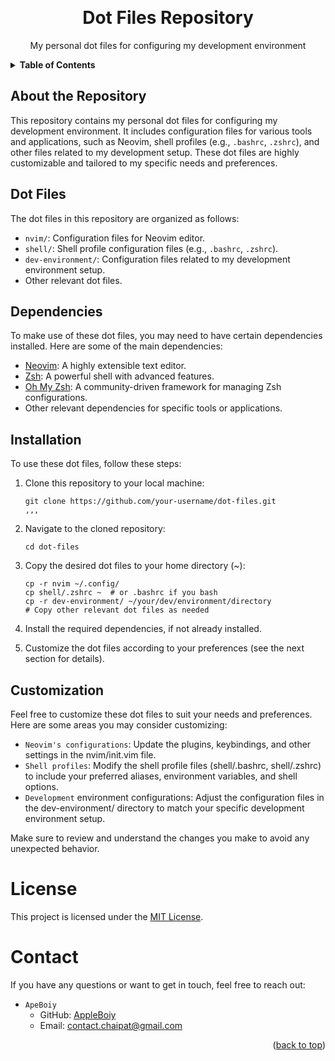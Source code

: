 <!-- Improved compatibility of back to top link: See: https://github.com/othneildrew/Best-README-Template/pull/73 -->
<a name="readme-top"></a>
<!--
*** Thanks for checking out my dot files repository. If you have any suggestions
*** or questions, feel free to open an issue or submit a pull request.
*** Don't forget to give it a star if you find it useful!
*** Happy coding! :rocket:
-->


<!-- PROJECT LOGO -->
<br />
<div align="center">
  <h1>Dot Files Repository</h1>
  <p>My personal dot files for configuring my development environment</p>
</div>


<!-- TABLE OF CONTENTS -->
<details>
  <summary><strong>Table of Contents</strong></summary>
  <ol>
    <li><a href="#about-the-repository">About the Repository</a></li>
    <li><a href="#dot-files">Dot Files</a></li>
    <li><a href="#dependencies">Dependencies</a></li>
    <li><a href="#installation">Installation</a></li>
    <li><a href="#customization">Customization</a></li>
    <li><a href="#license">License</a></li>
    <li><a href="#contact">Contact</a></li>
  </ol>
</details>


<!-- ABOUT THE REPOSITORY -->
## About the Repository
This repository contains my personal dot files for configuring my development environment. It includes configuration files for various tools and applications, such as Neovim, shell profiles (e.g., `.bashrc`, `.zshrc`), and other files related to my development setup. These dot files are highly customizable and tailored to my specific needs and preferences.


<!-- DOT FILES -->
## Dot Files
The dot files in this repository are organized as follows:

- `nvim/`: Configuration files for Neovim editor.
- `shell/`: Shell profile configuration files (e.g., `.bashrc`, `.zshrc`).
- `dev-environment/`: Configuration files related to my development environment setup.
- Other relevant dot files.


<!-- DEPENDENCIES -->
## Dependencies
To make use of these dot files, you may need to have certain dependencies installed. Here are some of the main dependencies:

- [Neovim](https://neovim.io/): A highly extensible text editor.
- [Zsh](https://www.zsh.org/): A powerful shell with advanced features.
- [Oh My Zsh](https://ohmyz.sh/): A community-driven framework for managing Zsh configurations.
- Other relevant dependencies for specific tools or applications.


<!-- INSTALLATION -->
## Installation
To use these dot files, follow these steps:

1. Clone this repository to your local machine:
   ```shell
   git clone https://github.com/your-username/dot-files.git
   ,,,
   
2. Navigate to the cloned repository:
   ```shell
   cd dot-files
   ```
   
3. Copy the desired dot files to your home directory (~):
   ```shell
   cp -r nvim ~/.config/
   cp shell/.zshrc ~  # or .bashrc if you bash 
   cp -r dev-environment/ ~/your/dev/environment/directory
   # Copy other relevant dot files as needed
   ```
   
4. Install the required dependencies, if not already installed.
5. Customize the dot files according to your preferences (see the next section for details).

<!-- CUSTOMIZATION -->
## Customization

Feel free to customize these dot files to suit your needs and preferences. Here are some areas you may consider customizing:

- `Neovim's configurations`: Update the plugins, keybindings, and other settings in the nvim/init.vim file.
- `Shell profiles`: Modify the shell profile files (shell/.bashrc, shell/.zshrc) to include your preferred aliases, environment variables, and shell options.
- `Development` environment configurations: Adjust the configuration files in the dev-environment/ directory to match your specific development environment setup.


Make sure to review and understand the changes you make to avoid any unexpected behavior.

# License

This project is licensed under the [MIT License](LICENSE).

<!-- CONTACT -->
# Contact

If you have any questions or want to get in touch, feel free to reach out:

- `ApeBoiy`
  - GitHub: [AppleBoiy](https://github.com/AppleBoiy)
  - Email: [contact.chaipat@gmail.com](mailto:contact.chaipat@gmail.com)
<p align="right">(<a href="#readme-top">back to top</a>)</p>

